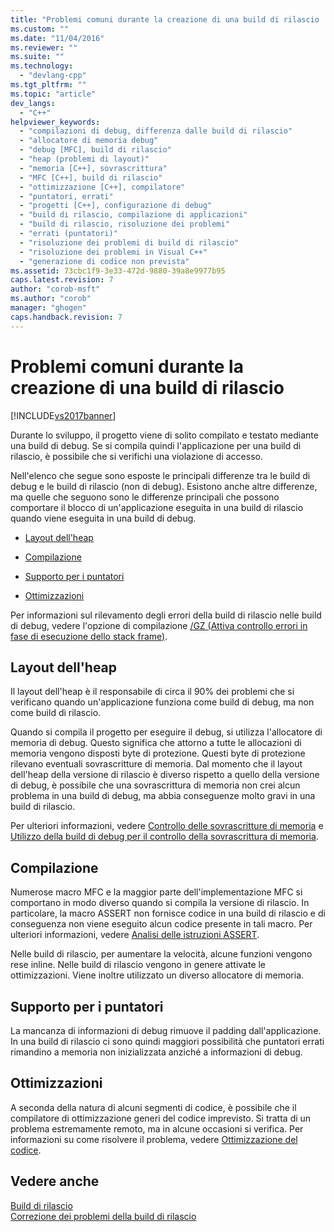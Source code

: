 ```yaml
---
title: "Problemi comuni durante la creazione di una build di rilascio | Microsoft Docs"
ms.custom: ""
ms.date: "11/04/2016"
ms.reviewer: ""
ms.suite: ""
ms.technology: 
  - "devlang-cpp"
ms.tgt_pltfrm: ""
ms.topic: "article"
dev_langs: 
  - "C++"
helpviewer_keywords: 
  - "compilazioni di debug, differenza dalle build di rilascio"
  - "allocatore di memoria debug"
  - "debug [MFC], build di rilascio"
  - "heap (problemi di layout)"
  - "memoria [C++], sovrascrittura"
  - "MFC [C++], build di rilascio"
  - "ottimizzazione [C++], compilatore"
  - "puntatori, errati"
  - "progetti [C++], configurazione di debug"
  - "build di rilascio, compilazione di applicazioni"
  - "build di rilascio, risoluzione dei problemi"
  - "errati (puntatori)"
  - "risoluzione dei problemi di build di rilascio"
  - "risoluzione dei problemi in Visual C++"
  - "generazione di codice non prevista"
ms.assetid: 73cbc1f9-3e33-472d-9880-39a8e9977b95
caps.latest.revision: 7
author: "corob-msft"
ms.author: "corob"
manager: "ghogen"
caps.handback.revision: 7
---
```

# Problemi comuni durante la creazione di una build di rilascio
[!INCLUDE[vs2017banner](../../assembler/inline/includes/vs2017banner.md)]

Durante lo sviluppo, il progetto viene di solito compilato e testato mediante una build di debug.  Se si compila quindi l'applicazione per una build di rilascio, è possibile che si verifichi una violazione di accesso.  
  
 Nell'elenco che segue sono esposte le principali differenze tra le build di debug e le build di rilascio \(non di debug\).  Esistono anche altre differenze, ma quelle che seguono sono le differenze principali che possono comportare il blocco di un'applicazione eseguita in una build di rilascio quando viene eseguita in una build di debug.  
  
-   [Layout dell'heap](#_core_heap_layout)  
  
-   [Compilazione](#_core_compilation)  
  
-   [Supporto per i puntatori](#_core_pointer_support)  
  
-   [Ottimizzazioni](#_core_optimizations)  
  
 Per informazioni sul rilevamento degli errori della build di rilascio nelle build di debug, vedere l'opzione di compilazione [\/GZ \(Attiva controllo errori in fase di esecuzione dello stack frame\)](../../build/reference/gz-enable-stack-frame-run-time-error-checking.md).  
  
##  <a name="_core_heap_layout"></a> Layout dell'heap  
 Il layout dell'heap è il responsabile di circa il 90% dei problemi che si verificano quando un'applicazione funziona come build di debug, ma non come build di rilascio.  
  
 Quando si compila il progetto per eseguire il debug, si utilizza l'allocatore di memoria di debug.  Questo significa che attorno a tutte le allocazioni di memoria vengono disposti byte di protezione.  Questi byte di protezione rilevano eventuali sovrascritture di memoria.  Dal momento che il layout dell'heap della versione di rilascio è diverso rispetto a quello della versione di debug, è possibile che una sovrascrittura di memoria non crei alcun problema in una build di debug, ma abbia conseguenze molto gravi in una build di rilascio.  
  
 Per ulteriori informazioni, vedere [Controllo delle sovrascritture di memoria](../../build/reference/checking-for-memory-overwrites.md) e [Utilizzo della build di debug per il controllo della sovrascrittura di memoria](../../build/reference/using-the-debug-build-to-check-for-memory-overwrite.md).  
  
##  <a name="_core_compilation"></a> Compilazione  
 Numerose macro MFC e la maggior parte dell'implementazione MFC si comportano in modo diverso quando si compila la versione di rilascio.  In particolare, la macro ASSERT non fornisce codice in una build di rilascio e di conseguenza non viene eseguito alcun codice presente in tali macro.  Per ulteriori informazioni, vedere [Analisi delle istruzioni ASSERT](../../build/reference/using-verify-instead-of-assert.md).  
  
 Nelle build di rilascio, per aumentare la velocità, alcune funzioni vengono rese inline.  Nelle build di rilascio vengono in genere attivate le ottimizzazioni.  Viene inoltre utilizzato un diverso allocatore di memoria.  
  
##  <a name="_core_pointer_support"></a> Supporto per i puntatori  
 La mancanza di informazioni di debug rimuove il padding dall'applicazione.  In una build di rilascio ci sono quindi maggiori possibilità che puntatori errati rimandino a memoria non inizializzata anziché a informazioni di debug.  
  
##  <a name="_core_optimizations"></a> Ottimizzazioni  
 A seconda della natura di alcuni segmenti di codice, è possibile che il compilatore di ottimizzazione generi del codice imprevisto.  Si tratta di un problema estremamente remoto, ma in alcune occasioni si verifica.  Per informazioni su come risolvere il problema, vedere [Ottimizzazione del codice](../../build/reference/optimizing-your-code.md).  
  
## Vedere anche  
 [Build di rilascio](../../build/reference/release-builds.md)   
 [Correzione dei problemi della build di rilascio](../../build/reference/fixing-release-build-problems.md)